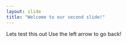 ```yaml
---
layout: slide
title: "Welcome to our second slide!"
---
```

Lets test this out
Use the left arrow to go back!
